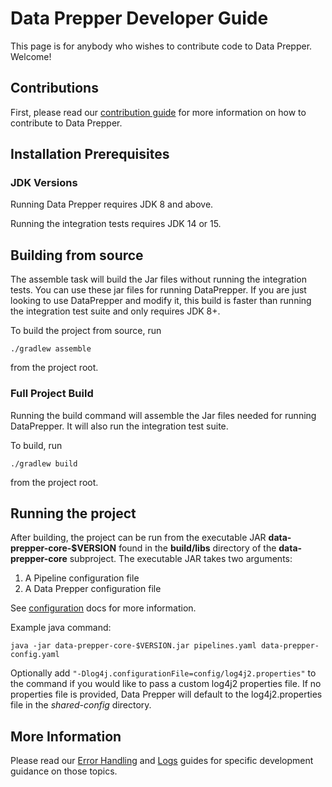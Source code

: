 # Data Prepper Developer Guide

This page is for anybody who wishes to contribute code to Data Prepper. Welcome!

## Contributions

First, please read our [contribution guide](../../CONTRIBUTING.md) for more information on how to contribute to Data Prepper.

## Installation Prerequisites

### JDK Versions

Running Data Prepper requires JDK 8 and above.

Running the integration tests requires JDK 14 or 15.


## Building from source

The assemble task will build the Jar files without running the integration
tests. You can use these jar files for running DataPrepper. If you are just
looking to use DataPrepper and modify it, this build
is faster than running the integration test suite and only requires JDK 8+.

To build the project from source, run

```
./gradlew assemble
```

from the project root. 

### Full Project Build

Running the build command will assemble the Jar files needed
for running DataPrepper. It will also run the integration test
suite.

To build, run

```
./gradlew build
```

from the project root.

## Running the project

After building, the project can be run from the executable JAR **data-prepper-core-$VERSION**
found in the **build/libs** directory of the **data-prepper-core** subproject. The executable JAR takes
two arguments:
1. A Pipeline configuration file
2. A Data Prepper configuration file

See [configuration](configuration.md) docs for more information.

Example java command:
```
java -jar data-prepper-core-$VERSION.jar pipelines.yaml data-prepper-config.yaml
```

Optionally add `"-Dlog4j.configurationFile=config/log4j2.properties"` to the command if you would like to pass a custom log4j2 properties file. If no properties file is provided, Data Prepper will default to the log4j2.properties file in the *shared-config* directory.

## More Information

Please read our [Error Handling](error_handling.md) and [Logs](logs.md) guides for specific development guidance
on those topics.
